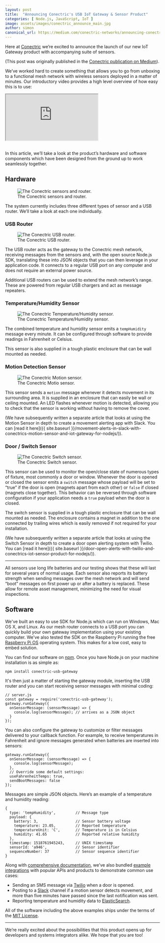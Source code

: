 ```yaml
---
layout: post
title:  "Announcing Conectric's USB IoT Gateway & Sensor Product"
categories: [ Node.js, JavaScript, IoT ]
image: assets/images/conectric_announce_main.jpg
author: simon
canonical_url: https://medium.com/conectric-networks/announcing-conectrics-usb-iot-gateway-sensor-product-86087af7ae57
---
```

Here at [Conectric](http://www.conectric.com) we’re excited to announce the launch of our new IoT Gateway product with accompanying suite of sensors. 

(This post was originally published in the [Conectric publication on Medium](https://medium.com/conectric-networks)).

We’ve worked hard to create something that allows you to go from unboxing to a functional mesh network with wireless sensors deployed in a matter of minutes. Our introductory video provides a high level overview of how easy this is to use:

<div class="embed-responsive embed-responsive-16by9">
  <iframe class="embed-responsive-item" src="https://www.youtube.com/embed/aPfZNUkFKBM" allowfullscreen></iframe>
</div><br/>

In this article, we’ll take a look at the product’s hardware and software components which have been designed from the ground up to work seamlessly together.

## Hardware

<figure class="figure">
  <img src="{{ site.baseurl }}/assets/images/conectric_announce_hardware.png" class="figure-img img-fluid" alt="The Conectric sensors and router.">
  <figcaption class="figure-caption text-center">The Conectric sensors and router.</figcaption>
</figure>

The system currently includes three different types of sensor and a USB router. We’ll take a look at each one individually.

### USB Router

<figure class="figure">
  <img src="{{ site.baseurl }}/assets/images/conectric_announce_router.jpg" class="figure-img img-fluid" alt="The Conectric USB router.">
  <figcaption class="figure-caption text-center">The Conectric USB router.</figcaption>
</figure>

The USB router acts as the gateway to the Conectric mesh network, receiving messages from the sensors and, with the open source Node.js SDK, translating these into JSON objects that you can then leverage in your application code. It connects to a regular USB port on any computer and does not require an external power source.

Additional USB routers can be used to extend the mesh network’s range. These are powered from regular USB chargers and act as message repeaters.

### Temperature/Humidity Sensor

<figure class="figure">
  <img src="{{ site.baseurl }}/assets/images/conectric_announce_temphumidity.jpg" class="figure-img img-fluid" alt="The Conectric Temperature/Humidity sensor.">
  <figcaption class="figure-caption text-center">The Conectric Temperature/Humidity sensor.</figcaption>
</figure>

The combined temperature and humidity sensor emits a `tempHumidity` message every minute. It can be configured through software to provide readings in Fahrenheit or Celsius.

This sensor is also supplied in a tough plastic enclosure that can be wall mounted as needed.

### Motion Detection Sensor

<figure class="figure">
  <img src="{{ site.baseurl }}/assets/images/conectric_announce_motion.jpg" class="figure-img img-fluid" alt="The Conectric Motion sensor.">
  <figcaption class="figure-caption text-center">The Conectric Motio  sensor.</figcaption>
</figure>

This sensor sends a `motion` message whenever it detects movement in its surrounding area. It is supplied in an enclosure that can easily be wall or ceiling mounted. An LED flashes whenever motion is detected, allowing you to check that the sensor is working without having to remove the cover.

(We have subsequently written a separate article that looks at using the Motion Sensor in depth to create a movement alerting app with Slack. You can [read it here]({{ site.baseurl }}/movement-alerts-in-slack-with-conectrics-motion-sensor-and-iot-gateway-for-nodejs/)).

### Door / Switch Sensor

<figure class="figure">
  <img src="{{ site.baseurl }}/assets/images/conectric_announce_switch.jpg" class="figure-img img-fluid" alt="The Conectric Switch sensor.">
  <figcaption class="figure-caption text-center">The Conectric Switch sensor.</figcaption>
</figure>

This sensor can be used to monitor the open/close state of numerous types of fixture, most commonly a door or window. Whenever the door is opened or closed the sensor emits a `switch` message whose payload will be set to “true” if the door is open (magnets apart from each other) or `false` if closed (magnets close together). This behavior can be reversed through software configuration if your application needs a `true` payload when the door is closed.

The switch sensor is supplied in a tough plastic enclosure that can be wall mounted as needed. The enclosure contains a magnet in addition to the one connected by trailing wires which is easily removed if not required for your installation.

(We have subsequently written a separate article that looks at using the Switch Sensor in depth to create a door open alerting system with Twilio. You can [read it here]({{ site.baseurl }}/door-open-alerts-with-twilio-and-conectrics-iot-sensor-product-for-nodejs/)).

---

All sensors use long life batteries and our testing shows that these will last for several years of normal usage. Each sensor also reports its battery strength when sending messages over the mesh network and will send “boot” messages on first power up or after a battery is replaced. These allow for remote asset management, minimizing the need for visual inspections.

## Software

We've built an easy to use SDK for Node.js which can run on Windows, Mac OS X, and Linux. As our mesh router connects to a USB port you can quickly build your own gateway implementation using your existing computer. We've also tested the SDK on the Raspberry Pi running the free [Raspberry Pi OS](https://www.raspberrypi.com/software/) operating system. This makes for a low cost, easy to embed solution.

You can find our software on [npm](https://www.npmjs.com/package/conectric-usb-gateway). Once you have Node.js on your machine installation is as simple as:

```
npm install conectric-usb-gateway
```

It's then just a matter of starting the gateway module, inserting the USB router and you can start receiving sensor messages with minimal coding:

```
// server.js
const gateway = require('conectric-usb-gateway');
gateway.runGateway({
  onSensorMessage: (sensorMessage) => {
    console.log(sensorMessage); // arrives as a JSON object
  }
});
```

You can also configure the gateway to customize or filter messages delivered to your callback function. For example, to receive temperatures in Fahrenheit and ignore messages generated when batteries are inserted into sensors:

```
gateway.runGateway({
  onSensorMessage: (sensorMessage) => {
    console.log(sensorMessage);
  },
  // Override some default settings:
  useFahrenheitTemps: true,
  sendBootMessages: false
});
```

Messages are simple JSON objects. Here’s an example of a temperature and humidity reading:

```
{
  type: 'tempHumidity',         // Message type
  payload: { 
    battery: 3,                 // Sensor battery voltage
    temperature: 23.05,         // Reported temperature
    temperatureUnit: 'C',       // Temperature is in Celsius
    humidity: 41.65             // Reported relative humidity
  },
  timestamp: 1518761945243,     // UNIX timestamp
  sensorId: 'a946',             // Sensor identifier
  sequenceNumber: 37            // Sensor sequence identifier
}
```

Along with [comprehensive documentation](https://www.npmjs.com/package/conectric-usb-gateway), we’ve also bundled [example integrations](https://github.com/Conectric/conectric-usb-gateway/tree/master/examples) with popular APIs and products to demonstrate common use cases:

* Sending an SMS message via [Twilio](https://www.twilio.com/) when a door is opened.
* Posting to a [Slack](https://slack.com/) channel if a motion sensor detects movement, and more than five minutes have passed since the last notification was sent.
* Reporting temperature and humidity data to [ElasticSearch](https://www.elastic.co/products/elasticsearch).

All of the software including the above examples ships under the terms of the [MIT License](https://github.com/Conectric/conectric-usb-gateway/blob/master/LICENSE).

---

We’re really excited about the possibilities that this product opens up for developers and systems integrators alike. We hope that you are too!
